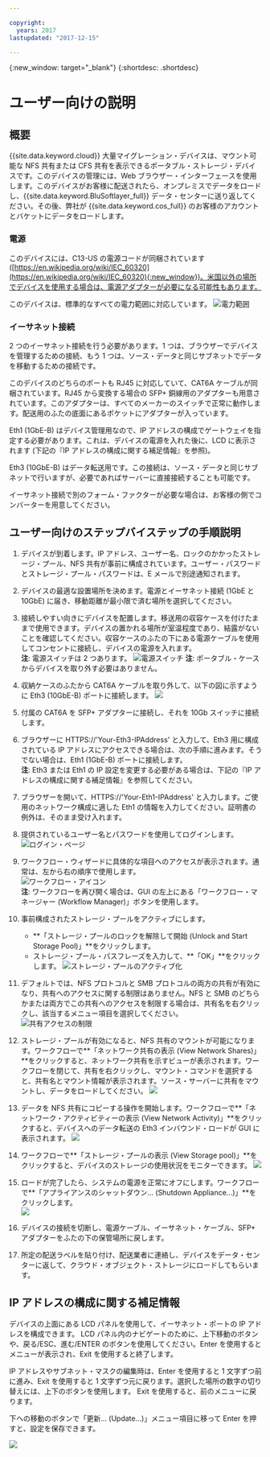 ```yaml
---

copyright:
  years: 2017
lastupdated: "2017-12-15"

---
```

{:new_window: target="_blank"}
{:shortdesc: .shortdesc}

# ユーザー向けの説明

## 概要

{{site.data.keyword.cloud}} 大量マイグレーション・デバイスは、マウント可能な NFS 共有または CFS 共有を表示できるポータブル・ストレージ・デバイスです。このデバイスの管理には、Web ブラウザー・インターフェースを使用します。このデバイスがお客様に配送されたら、オンプレミスでデータをロードし、{{site.data.keyword.BluSoftlayer_full}} データ・センターに送り返してください。その後、弊社が {{site.data.keyword.cos_full}} のお客様のアカウントとバケットにデータをロードします。


### 電源

このデバイスには、C13-US の電源コードが同梱されています ([https://en.wikipedia.org/wiki/IEC_60320](https://en.wikipedia.org/wiki/IEC_60320){:new_window})。米国以外の場所でデバイスを使用する場合は、電源アダプターが必要になる可能性もあります。

このデバイスは、標準的なすべての電力範囲に対応しています。
![電力範囲](/images/PowerRating.png)


### イーサネット接続

2 つのイーサネット接続を行う必要があります。1 つは、ブラウザーでデバイスを管理するための接続、もう 1 つは、ソース・データと同じサブネットでデータを移動するための接続です。

このデバイスのどちらのポートも RJ45 に対応していて、CAT6A ケーブルが同梱されています。RJ45 から変換する場合の SFP+ 銅線用のアダプターも用意されています。このアダプターは、すべてのメーカーのスイッチで正常に動作します。配送用のふたの底面にあるポケットにアダプターが入っています。

Eth1 (1GbE-B) はデバイス管理用なので、IP アドレスの構成でゲートウェイを指定する必要があります。これは、デバイスの電源を入れた後に、LCD に表示されます (下記の『IP アドレスの構成に関する補足情報』を参照)。

Eth3 (10GbE-B) はデータ転送用です。この接続は、ソース・データと同じサブネットで行いますが、必要であればサーバーに直接接続することも可能です。

イーサネット接続で別のフォーム・ファクターが必要な場合は、お客様の側でコンバーターを用意してください。



## ユーザー向けのステップバイステップの手順説明

1.	デバイスが到着します。IP アドレス、ユーザー名、ロックのかかったストレージ・プール、NFS 共有が事前に構成されています。ユーザー・パスワードとストレージ・プール・パスワードは、E メールで別途通知されます。

2.	デバイスの最適な設置場所を決めます。電源とイーサネット接続 (1GbE と 10GbE) に届き、移動距離が最小限で済む場所を選択してください。

3.	接続しやすい向きにデバイスを配置します。移送用の収容ケースを付けたままで使用できます。デバイスの置かれる場所が室温程度であり、結露がないことを確認してください。収容ケースのふたの下にある電源ケーブルを使用してコンセントに接続し、デバイスの電源を入れます。<br/>
    **注**: 電源スイッチは 2 つあります。
    ![電源スイッチ](/images/MDMSPowerSwitch.png)
    **注**: ポータブル・ケースからデバイスを取り外す必要はありません。
    
4.	収納ケースのふたから CAT6A ケーブルを取り外して、以下の図に示すように Eth3 (10GbE-B) ポートに接続します。
    ![](/images/MDMSNewEth1and3.png)
    
5.	付属の CAT6A を SFP+ アダプターに接続し、それを 10Gb スイッチに接続します。

6.	ブラウザーに HTTPS://'Your-Eth3-IPAddress' と入力して、Eth3 用に構成されている IP アドレスにアクセスできる場合は、次の手順に進みます。そうでない場合は、Eth1 (1GbE-B) ポートに接続します。<br/>
    **注**: Eth3 または Eth1 の IP 設定を変更する必要がある場合は、下記の『IP アドレスの構成に関する補足情報』を参照してください。
    
7. ブラウザーを開いて、HTTPS://'Your-Eth1-IPAddress' と入力します。ご使用のネットワーク構成に適した Eth1 の情報を入力してください。証明書の例外は、そのまま受け入れます。

8.	提供されているユーザー名とパスワードを使用してログインします。<br/>
    ![ログイン・ページ](/images/Login.png)
    
9.  ワークフロー・ウィザードに具体的な項目へのアクセスが表示されます。通常は、左から右の順序で使用します。<br/>
    ![ワークフロー・アイコン](/images/workflow.png) <br/>
    **注**: ワークフローを再び開く場合は、GUI の左上にある「ワークフロー・マネージャー (Workflow Manager)」ボタンを使用します。 
    
10.	事前構成されたストレージ・プールをアクティブにします。
    - **「ストレージ・プールのロックを解除して開始 (Unlock and Start Storage Pool)」**をクリックします。 
    - ストレージ・プール・パスフレーズを入力して、**「OK」**をクリックします。
    ![ストレージ・プールのアクティブ化](/images/UnlockPool.png)
  
11. デフォルトでは、NFS プロトコルと SMB プロトコルの両方の共有が有効になり、共有へのアクセスに関する制限はありません。NFS と SMB のどちらかまたは両方でこの共有へのアクセスを制限する場合は、共有名を右クリックし、該当するメニュー項目を選択してください。<br/>
    ![共有アクセスの制限](/images/ShareControls.png)
    
12. ストレージ・プールが有効になると、NFS 共有のマウントが可能になります。ワークフローで**「ネットワーク共有の表示 (View Network Shares)」**をクリックすると、ネットワーク共有を示すビューが表示されます。ワークフローを閉じて、共有を右クリックし、マウント・コマンドを選択すると、共有名とマウント情報が表示されます。ソース・サーバーに共有をマウントし、データをロードしてください。
    ![](/images/MountCommand.png)
    
13. データを NFS 共有にコピーする操作を開始します。ワークフローで**「ネットワーク・アクティビティーの表示 (View Network Activity)」**をクリックすると、デバイスへのデータ転送の Eth3 インバウンド・ロードが GUI に表示されます。
    ![](/images/Network.png)
    
14. ワークフローで**「ストレージ・プールの表示 (View Storage pool)」**をクリックすると、デバイスのストレージの使用状況をモニターできます。
    ![](/images/StoragePool.png) 
    
15.	ロードが完了したら、システムの電源を正常にオフにします。ワークフローで**「アプライアンスのシャットダウン... (Shutdown Appliance...)」**をクリックします。  
    ![](/images/Shutdown.png)
    
15.	デバイスの接続を切断し、電源ケーブル、イーサネット・ケーブル、SFP+ アダプターをふたの下の保管場所に戻します。

16.	所定の配送ラベルを貼り付け、配送業者に連絡し、デバイスをデータ・センターに返して、クラウド・オブジェクト・ストレージにロードしてもらいます。

## IP アドレスの構成に関する補足情報
デバイスの上面にある LCD パネルを使用して、イーサネット・ポートの IP アドレスを構成できます。
LCD パネル内のナビゲートのために、上下移動のボタンや、戻る/ESC、進む/ENTER のボタンを使用してください。Enter を使用するとメニューが表示され、Exit を使用すると終了します。

IP アドレスやサブネット・マスクの編集時は、Enter を使用すると 1 文字ずつ前に進み、Exit を使用すると 1 文字ずつ元に戻ります。選択した場所の数字の切り替えには、上下のボタンを使用します。
Exit を使用すると、前のメニューに戻ります。  

下への移動のボタンで「更新... (Update...)」メニュー項目に移って Enter を押すと、設定を保存できます。

  ![](/images/MDMSLCD.png)

